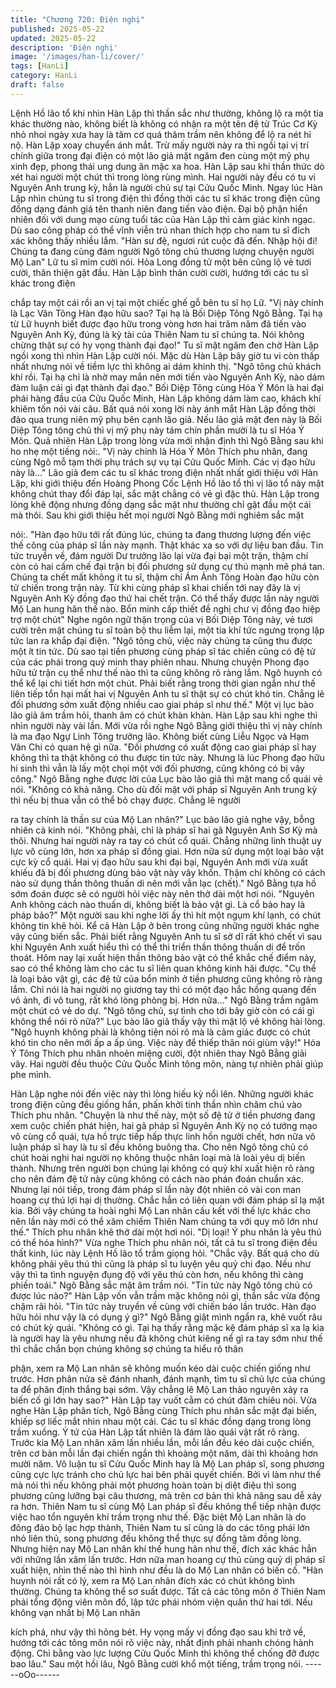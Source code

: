 ```yaml
---
title: "Chương 720: Điện nghị"
published: 2025-05-22
updated: 2025-05-22
description: 'Điện nghị'
image: '/images/han-li/cover/'
tags: [HanLi]
category: HanLi
draft: false
---
```


Lệnh Hồ lão tổ khi nhìn Hàn Lập thì thần sắc như thường, không
lộ ra một tia khác thường nào, không biết là không có nhận ra một
tên đệ tử Trúc Cơ Kỳ nhỏ nhoi ngày xưa hay là tâm cơ quá thâm
trầm nên không để lộ ra nét hỉ nộ.
Hàn Lập xoay chuyển ánh mắt.
Trừ mấy người này ra thì ngồi tại vị trí chính giữa trong đại điện
có một lão giả mặt ngăm đen cùng một mỹ phụ xinh đẹp, phong
thái ung dung ăn mặc xa hoa.
Hàn Lập sau khi thần thức dò xét hai người một chút thì trong
lòng rùng mình.
Hai người này đều có tu vi Nguyên Anh trung kỳ, hẳn là người
chủ sự tại Cửu Quốc Minh.
Ngay lúc Hàn Lập nhìn chúng tu sĩ trong điện thì đồng thời các tu
sĩ khác trong điện cũng đồng dạng đánh giá tên thanh niên đang
tiến vào điện.
Đại bộ phận hiển nhiên đối với dung mạo cùng tuổi tác của Hàn
Lập thì cảm giác kinh ngạc. Dù sao công pháp có thể vĩnh viễn trú
nhan thích hợp cho nam tu sĩ đích xác không thấy nhiều lắm.
"Hàn sư đệ, ngươi rút cuộc đã đến. Nhập hội đi! Chúng ta đang
cùng đám người Ngô tông chủ thương lượng chuyện người Mộ
Lan" Lữ tu sĩ mỉm cười nói.
Hỏa Long đồng tử một bên cũng lộ vẻ tươi cười, thân thiện gật
đầu.
Hàn Lập bình thản cười cười, hướng tới các tu sĩ khác trong điện

chắp tay một cái rồi an vị tại một chiếc ghế gỗ bên tu sĩ họ Lữ.
"Vị này chính là Lạc Vân Tông Hàn đạo hữu sao? Tại hạ là Bối
Diệp Tông Ngô Bằng. Tại hạ từ Lữ huynh biết được đạo hữu trong
vòng hơn hai trăm năm đã tiến vào Nguyên Anh Kỳ, đúng là kỳ tài
của Thiên Nam tu sĩ chúng ta. Nói không chừng thật sự có hy
vọng thành đại đạo!" Tu sĩ mặt ngăm đen chờ Hàn Lập ngồi xong
thì nhìn Hàn Lập cười nói.
Mặc dù Hàn Lập bây giờ tu vi còn thấp nhất nhưng nói về tiềm lực
thì không ai dám khinh thị.
"Ngô tông chủ khách khí rồi. Tại hạ chỉ là nhờ may mắn nên mới
tiến vào Nguyên Anh Kỳ, nào dám đàm luận cái gì đạt thành đại
đạo." Bối Diệp Tông cùng Hóa Ý Môn là hai đại phái hàng đầu
của Cửu Quốc Minh, Hàn Lập không dám làm cao, khách khí
khiêm tốn nói vài câu.
Bất quá nói xong lời này ánh mắt Hàn Lập đồng thời đảo qua
trung niên mỹ phụ bên cạnh lão giả.
Nếu lão giả mặt đen này là Bối Diệp Tông tông chủ thì vị mỹ phụ
này tám chín phần mười là tu sĩ Hóa Ý Môn.
Quả nhiên Hàn Lập trong lòng vừa mới nhận định thì Ngô Bằng
sau khi ho nhẹ một tiếng nói:.
"Vị này chính là Hóa Ý Môn Thích phu nhân, đang cùng Ngô mỗ
tạm thời phụ trách sự vụ tại Cửu Quốc Minh. Các vị đạo hữu này
là..."
Lão giả đem các tu sĩ khác trong điện nhất nhất giới thiệu với Hàn
Lập, khi giới thiệu đến Hoàng Phong Cốc Lệnh Hồ lão tổ thì vị lão
tổ này mặt không chút thay đổi đáp lại, sắc mặt chẳng có vẻ gì
đặc thù.
Hàn Lập trong lòng khẽ động nhưng đồng dạng sắc mặt như
thường chỉ gật đầu một cái mà thôi.
Sau khi giới thiệu hết mọi người Ngô Bằng mới nghiêm sắc mặt

nói:.
"Hàn đạo hữu tới rất đúng lúc, chúng ta đang thương lượng đến
việc thế công của pháp sĩ lần này mạnh. Thật khác xa so với dự
liệu ban đầu. Tin tức truyền về, đám người Dư trưởng lão lại vừa
đại bại một trận, thậm chí còn có hai cấm chế đại trận bị đối
phương sử dụng cự thú mạnh mẽ phá tan. Chúng ta chết mất
không ít tu sĩ, thậm chí Ám Ảnh Tông Hoàn đạo hữu còn tử chiến
trong trận này. Từ khi cùng pháp sĩ khai chiến tới nay đây là vị
Nguyên Anh Kỳ đồng đạo thứ hai chết trận. Có thể thấy được lần
này người Mộ Lan hung hãn thế nào. Bổn minh cấp thiết đề nghị
chư vị đồng đạo hiệp trợ một chút"
Nghe ngôn ngữ thận trọng của vị Bối Diệp Tông này, vẻ tươi cười
trên mặt chúng tu sĩ toàn bộ thu liễm lại, một tia khí tức ngưng
trọng lập tức lan ra khắp đại điện.
"Ngô tông chủ, việc này chúng ta cũng thu được một ít tin tức. Dù
sao tại tiền phương cùng pháp sĩ tác chiến cũng có đệ tử của các
phái trong quý minh thay phiên nhau. Nhưng chuyện Phong đạo
hữu tử trận cụ thể như thế nào thì ta cũng không rõ ràng lắm. Ngô
huynh có thể kể lại chi tiết hơn một chút. Phải biết rằng trong thời
gian ngắn như thế liên tiếp tổn hại mất hai vị Nguyên Anh tu sĩ
thật sự có chút khó tin. Chẳng lẽ đối phương sớm xuất động nhiều
cao giai pháp sĩ như thế." Một vị lục bào lão giả âm trầm hỏi,
thanh âm có chút khàn khàn.
Hàn Lập sau khi nghe thì nhìn người này vài lần. Mới vừa rồi
nghe Ngô Bằng giới thiệu thì vị này chính là ma đạo Ngự Linh
Tông trưởng lão. Không biết cùng Liễu Ngọc và Hạm Vân Chi có
quan hệ gì nữa.
"Đối phương có xuất động cao giai pháp sĩ hay không thì ta thật
không có thu được tin tức này. Nhưng là lúc Phong đạo hữu hi
sinh thì vẫn là lấy một chọi một với đối phương, cũng không có bị
vây công." Ngô Bằng nghe được lời của Lục bào lão giả thì mặt
mang cổ quái vẻ nói.
"Không có khả năng. Cho dù đối mặt với pháp sĩ Nguyên Anh
trung kỳ thì nếu bị thua vẫn có thể bỏ chạy được. Chẳng lẽ người

ra tay chính là thần sư của Mộ Lan nhân?" Lục bào lão giả nghe
vậy, bỗng nhiên cả kinh nói.
"Không phải, chỉ là pháp sĩ hai gã Nguyên Anh Sơ Kỳ mà thôi.
Nhưng hai người này ra tay có chút cổ quái. Chẳng những linh
thuật uy lực vô cùng lớn, hơn xa pháp sĩ đồng giai. Hơn nữa sử
dụng một loại bảo vật cực kỳ cổ quái. Hai vị đạo hữu sau khi đại
bại, Nguyên Anh mới vừa xuất khiếu đã bị đối phương dùng bảo
vật này vây khốn. Thậm chí không có cách nào sử dụng thần
thông thuấn di nên mới vẫn lạc (chết)." Ngô Bằng tựa hồ sớm
đoán được sẽ có người hỏi việc này nên thở dài một hơi nói.
"Nguyên Anh không cách nào thuấn di, không biết là bảo vật gì.
Là cổ bảo hay là pháp bảo?" Một người sau khi nghe lời ấy thì hít
một ngụm khí lạnh, có chút không tin khẽ hỏi.
Kể cả Hàn Lập ở bên trong cũng những người khác nghe vậy
cũng biến sắc.
Phải biết rằng Nguyên Anh tu sĩ sở dĩ rất khó chết vì sau khi
Nguyên Anh xuất hiểu thì có thể thi triển thần thông thuấn di để
trốn thoát. Hôm nay lại xuất hiện thần thông bảo vật có thể khắc
chế điểm này, sao có thể không làm cho các tu sĩ liên quan không
kinh hãi được.
"Cụ thể là loại bảo vật gì, các đệ tử của bổn minh ở tiền phương
cũng không rõ ràng lắm. Chỉ nói là hai người nọ giương tay thì có
một đạo hắc hồng quang đến vô ảnh, đi vô tung, rất khó lòng
phòng bị. Hơn nữa..." Ngô Bằng trầm ngâm một chút có vẻ do dự.
"Ngô tông chủ, sự tình cho tới bây giờ còn có cái gì không thể nói
rõ nữa?" Lục bào lão giả thấy vậy thì mặt lộ vẻ không hài lòng.
"Ngô huynh không phải là không tiện nói rõ mà là cảm giác được
có chút khó tin cho nên mới ấp a ấp úng. Việc này để thiếp thân
nói giùm vậy!" Hóa Ý Tông Thích phu nhân nhoẻn miệng cười,
đột nhiên thay Ngô Bằng giải vây.
Hai người đều thuộc Cửu Quốc Minh tông môn, nàng tự nhiên
phải giúp phe mình.

Hàn Lập nghe nói đến việc này thì lòng hiếu kỳ nổi lên.
Những người khác trong điện cũng đều giống hắn, phấn khởi tinh
thần nhìn chăm chú vào Thích phu nhân.
"Chuyện là như thế này, một số đệ tử ở tiền phương đang xem
cuộc chiến phát hiện, hai gã pháp sĩ Nguyên Anh Kỳ nọ có tướng
mạo vô cùng cổ quái, tựa hồ trực tiếp hấp thực linh hồn người
chết, hơn nữa vô luận pháp sĩ hay là tu sĩ đều không buông tha.
Cho nên Ngô tông chủ có chút hoài nghi hai người nọ không
thuộc nhân loại mà là loài yêu dị biến thành. Nhưng trên người
bọn chúng lại không có quỷ khí xuất hiện rõ ràng cho nên đám đệ
tử này cũng không có cách nào phán đoán chuẩn xác. Nhưng lại
nói tiếp, trong đám pháp sĩ lần này đột nhiên có vài con man
hoang cự thú lợi hại dị thường. Chắc hẳn có liên quan với đám
pháp sĩ lạ mặt kia. Bởi vậy chúng ta hoài nghi Mộ Lan nhân cấu
kết với thế lực khác cho nên lần này mới có thể xâm chiếm Thiên
Nam chúng ta với quy mô lớn như thế." Thích phu nhân khẽ thở
dài một hơi nói.
"Dị loại! Ý phu nhân là yêu thú có thể hóa hình?" Vừa nghe Thích
phu nhân nói, tất cả tu sĩ trong điện đều thất kinh, lúc này Lệnh
Hồ lão tổ trầm giọng hỏi.
"Chắc vậy. Bất quá cho dù không phải yêu thú thì cũng là pháp sĩ
tu luyện yêu quỷ chi đạo. Nếu như vậy thì ta tình nguyện đụng độ
với yêu thú còn hơn, nếu không thì càng phiền toái." Ngô Bằng
sắc mặt âm trầm nói.
"Tin tức này Ngô tông chủ có được lúc nào?" Hàn Lập vốn vẫn
trầm mặc không nói gì, thần sắc vừa động chậm rãi hỏi.
"Tin tức này truyền về cùng với chiến báo lần trước. Hàn đạo hữu
hỏi như vậy là có dụng ý gì?" Ngô Bằng giật mình ngẩn ra, khẽ
vuốt râu có chút kỳ quái.
"Không có gì. Tại hạ thấy rằng mặc kệ đám pháp sĩ xa lạ kia là
người hay là yêu nhưng nếu đã không chút kiêng nể gì ra tay sớm
như thế thì chắc chắn bọn chúng không sợ chúng ta hiểu rõ thân

phận, xem ra Mộ Lan nhân sẽ không muốn kéo dài cuộc chiến
giống như trước. Hơn phân nửa sẽ đánh nhanh, đánh mạnh, tìm
tu sĩ chủ lực của chúng ta để phân định thắng bại sớm. Vậy chẳng
lẽ Mộ Lan thảo nguyên xảy ra biến cố gì lớn hay sao?" Hàn Lập
tay vuốt cằm có chút đăm chiêu nói.
Vừa nghe Hàn Lập phân tích, Ngô Bằng cùng Thích phu nhân sắc
mặt đại biến, khiếp sợ liếc mắt nhìn nhau một cái.
Các tu sĩ khác đồng dạng trong lòng trầm xuống. Ý tứ của Hàn
Lập tất nhiên là đám lão quái vật rất rõ ràng.
Trước kia Mộ Lan nhân xâm lấn nhiều lần, mỗi lần đều kéo dài
cuộc chiến, trên cơ bản mỗi lần đại chiến ngắn thì khoảng một
năm, dài thì khoảng hơn mười năm.
Vô luận tu sĩ Cửu Quốc Minh hay là Mộ Lan pháp sĩ, song
phương cũng cực lực tránh cho chủ lực hai bên phải quyết chiến.
Bởi vì làm như thế mà nói thì nếu không phải một phương hoàn
toàn bị diệt điệu thì song phương cũng lưỡng bại câu thương, mà
trên cơ bản thì khả năng sau dễ xảy ra hơn.
Thiên Nam tu sĩ cùng Mộ Lan pháp sĩ đều không thể tiếp nhận
được việc hao tổn nguyên khí trầm trọng như thế.
Đặc biệt Mộ Lan nhân là do đông đảo bộ lạc hợp thành, Thiên
Nam tu sĩ cũng là do các tông phái lớn nhỏ liên thủ, song phương
đều không thể thực sự đồng tâm đồng lòng.
Nhưng hiện nay Mộ Lan nhân khí thế hung hãn như thế, đích xác
khác hẳn với những lần xâm lấn trước.
Hơn nữa man hoang cự thú cùng quỷ dị pháp sĩ xuất hiện, nhìn
thế nào thì hình như đều là do Mộ Lan nhân có biến cố.
"Hàn huynh nói rất có lý, xem ra Mộ Lan nhân đích xác có chút
không bình thường. Chúng ta không thể sơ suất được. Tất cả các
tông môn ở Thiên Nam phải tổng động viên môn đồ, lập tức phái
nhóm viện quân thứ hai tới. Nếu không vạn nhất bị Mộ Lan nhân

kích phá, như vậy thì hỏng bét. Hy vọng mấy vị đồng đạo sau khi
trở về, hướng tới các tông môn nói rõ việc này, nhất định phải
nhanh chóng hành động. Chỉ bằng vào lực lượng Cửu Quốc Minh
thì không thể chống đỡ được bao lâu." Sau một hồi lâu, Ngô Bằng
cười khổ một tiếng, trầm trọng nói.
------oOo------

